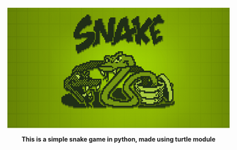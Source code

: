 <p align="center">
  <img src="snake.png" />
</p>
<p align="center">
  <b>This is a simple snake game in python, made using turtle module</b>
</p>


